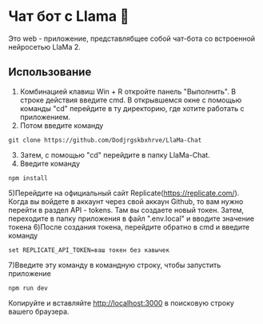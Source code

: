 # Чат бот с Llama 🦙

Это web - приложение, представлябщее собой чат-бота со встроенной нейросетью LlaMa 2.


## Использование
1) Комбинацией клавиш Win + R откройте панель "Выполнить". В строке действия введите cmd. В открывшемся окне с помощью команды "cd" перейдите в ту директорию, где хотите работать с приложением.
2) Потом введите команду
```console
git clone https://github.com/Dodjrgskbxhrve/LlaMa-Chat
```
3) Затем, с помощью "cd" перейдите в папку LlaMa-Chat.
4) Введите команду 
```console
npm install
```
5)Перейдите на официальный сайт Replicate(https://replicate.com/). Когда вы войдете в аккаунт через свой аккаун  Github, то вам нужно перейти в раздел API - tokens. Там вы создаете новый токен. Затем, переходите в папку приложения в файл ".env.local" и вводите значение токена
6)После создания токена, перейдите обратно в cmd и введите команду
```console
set REPLICATE_API_TOKEN=ваш токен без кавычек
```
7)Введите эту команду в командную строку, чтобы запустить приложение
```console
npm run dev
```
Копируйте и вставляйте [http://localhost:3000](http://localhost:3000) в поисковую строку вашего браузера.
